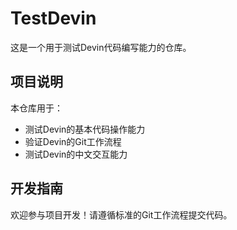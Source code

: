 # TestDevin

这是一个用于测试Devin代码编写能力的仓库。

## 项目说明
本仓库用于：
- 测试Devin的基本代码操作能力
- 验证Devin的Git工作流程
- 测试Devin的中文交互能力

## 开发指南
欢迎参与项目开发！请遵循标准的Git工作流程提交代码。

